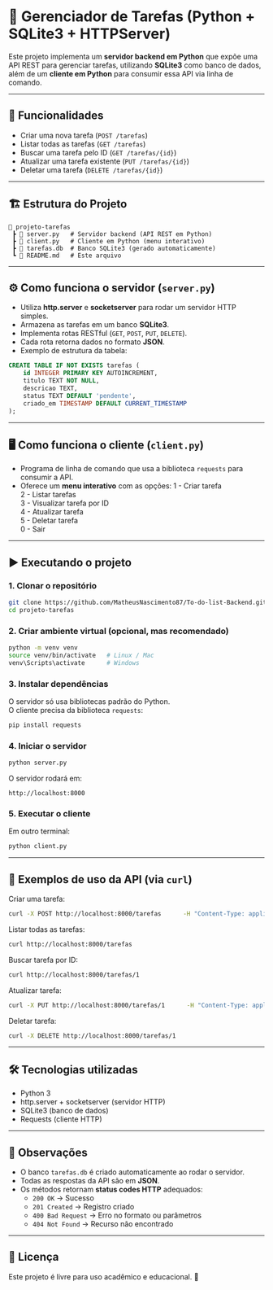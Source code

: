 # 📝 Gerenciador de Tarefas (Python + SQLite3 + HTTPServer)

Este projeto implementa um **servidor backend em Python** que expõe uma API REST para gerenciar tarefas, utilizando **SQLite3** como banco de dados, além de um **cliente em Python** para consumir essa API via linha de comando.

---

## 🚀 Funcionalidades

- Criar uma nova tarefa (`POST /tarefas`)
- Listar todas as tarefas (`GET /tarefas`)
- Buscar uma tarefa pelo ID (`GET /tarefas/{id}`)
- Atualizar uma tarefa existente (`PUT /tarefas/{id}`)
- Deletar uma tarefa (`DELETE /tarefas/{id}`)

---

## 🏗 Estrutura do Projeto

```
📂 projeto-tarefas
 ┣ 📜 server.py   # Servidor backend (API REST em Python)
 ┣ 📜 client.py   # Cliente em Python (menu interativo)
 ┣ 📜 tarefas.db  # Banco SQLite3 (gerado automaticamente)
 ┗ 📜 README.md   # Este arquivo
```

---

## ⚙️ Como funciona o servidor (`server.py`)

- Utiliza **http.server** e **socketserver** para rodar um servidor HTTP simples.
- Armazena as tarefas em um banco **SQLite3**.
- Implementa rotas RESTful (`GET`, `POST`, `PUT`, `DELETE`).
- Cada rota retorna dados no formato **JSON**.
- Exemplo de estrutura da tabela:

```sql
CREATE TABLE IF NOT EXISTS tarefas (
    id INTEGER PRIMARY KEY AUTOINCREMENT,
    titulo TEXT NOT NULL,
    descricao TEXT,
    status TEXT DEFAULT 'pendente',
    criado_em TIMESTAMP DEFAULT CURRENT_TIMESTAMP
);
```

---

## 🖥️ Como funciona o cliente (`client.py`)

- Programa de linha de comando que usa a biblioteca `requests` para consumir a API.
- Oferece um **menu interativo** com as opções:
  1 - Criar tarefa  
  2 - Listar tarefas  
  3 - Visualizar tarefa por ID  
  4 - Atualizar tarefa  
  5 - Deletar tarefa  
  0 - Sair  

---

## ▶️ Executando o projeto

### 1. Clonar o repositório
```bash
git clone https://github.com/MatheusNascimento87/To-do-list-Backend.git
cd projeto-tarefas
```

### 2. Criar ambiente virtual (opcional, mas recomendado)
```bash
python -m venv venv
source venv/bin/activate   # Linux / Mac
venv\Scripts\activate      # Windows
```

### 3. Instalar dependências
O servidor só usa bibliotecas padrão do Python.  
O cliente precisa da biblioteca `requests`:
```bash
pip install requests
```

### 4. Iniciar o servidor
```bash
python server.py
```
O servidor rodará em:
```
http://localhost:8000
```

### 5. Executar o cliente
Em outro terminal:
```bash
python client.py
```

---

## 📡 Exemplos de uso da API (via `curl`)

Criar uma tarefa:
```bash
curl -X POST http://localhost:8000/tarefas      -H "Content-Type: application/json"      -d '{"titulo": "Estudar Python", "descricao": "Finalizar projeto"}'
```

Listar todas as tarefas:
```bash
curl http://localhost:8000/tarefas
```

Buscar tarefa por ID:
```bash
curl http://localhost:8000/tarefas/1
```

Atualizar tarefa:
```bash
curl -X PUT http://localhost:8000/tarefas/1      -H "Content-Type: application/json"      -d '{"status": "completo"}'
```

Deletar tarefa:
```bash
curl -X DELETE http://localhost:8000/tarefas/1
```

---

## 🛠 Tecnologias utilizadas

- Python 3
- http.server + socketserver (servidor HTTP)
- SQLite3 (banco de dados)
- Requests (cliente HTTP)

---

## 📌 Observações

- O banco `tarefas.db` é criado automaticamente ao rodar o servidor.  
- Todas as respostas da API são em **JSON**.  
- Os métodos retornam **status codes HTTP** adequados:
  - `200 OK` → Sucesso
  - `201 Created` → Registro criado
  - `400 Bad Request` → Erro no formato ou parâmetros
  - `404 Not Found` → Recurso não encontrado

---

## 📄 Licença
Este projeto é livre para uso acadêmico e educacional. 🚀
